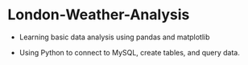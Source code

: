 # London-Weather-Analysis

- Learning basic data analysis using pandas and matplotlib

- Using Python to connect to MySQL, create tables, and query data.
